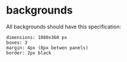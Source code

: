 # backgrounds

All backgrounds should have this specification:

```
dimensions: 1080x360 px
boxes: 3
margin: 4px (8px betwen panels)
border: 2px black
```
